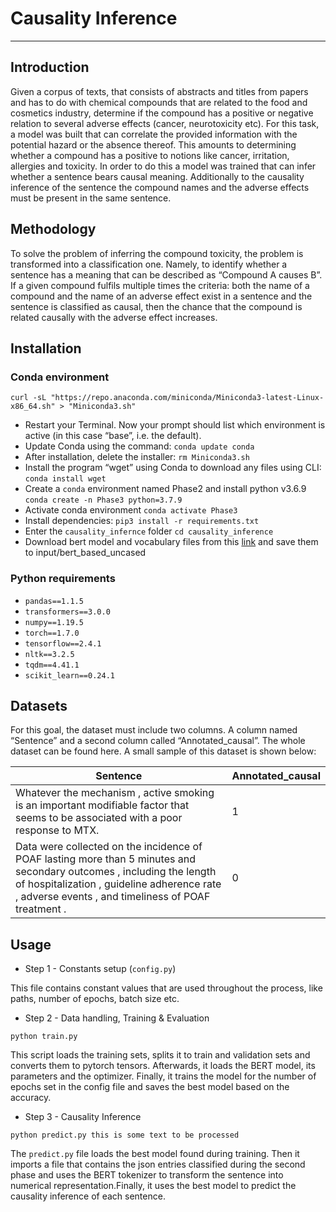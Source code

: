 # Causality Inference
---
## Introduction
Given a corpus of texts, that consists of abstracts and titles from papers and has to do with chemical compounds that are related to the food and cosmetics industry, determine if the compound has a positive or negative relation to several adverse effects (cancer, neurotoxicity etc). For this task, a model was built that can correlate the provided information with the potential hazard or the absence thereof. This amounts to determining whether a compound has a positive to notions like cancer, irritation, allergies and toxicity. In order to do this a model was trained that can infer whether a sentence bears causal meaning. Additionally to the causality inference of the sentence the compound names and the adverse effects must be present in the same sentence.

## Methodology
To solve the problem of inferring the compound toxicity, the problem is transformed into a classification one. Namely, to identify whether a sentence has a meaning that can be described as “Compound A causes B”. If a given compound fulfils multiple times the criteria: both the name of a compound and the name of an adverse effect exist in a sentence and the sentence is classified as causal, then the chance that the compound is related causally with the adverse effect increases.

## Installation
### Conda environment
`curl -sL "https://repo.anaconda.com/miniconda/Miniconda3-latest-Linux-x86_64.sh" > "Miniconda3.sh"`
* Restart your Terminal. Now your prompt should list which environment is active (in this case “base”, i.e. the default).
*    Update Conda using the command:
`conda update conda`
*    After installation, delete the installer:
`rm Miniconda3.sh`
*    Install the program “wget” using Conda to download any files using CLI:
`conda install wget`
*    Create a `conda` environment named Phase2 and install python v3.6.9
`conda create -n Phase3 python=3.7.9`
*    Activate conda environment 
`conda activate Phase3`
*    Install dependencies:
`pip3 install -r requirements.txt`
*    Enter the `causality_infernce` folder `cd causality_inference`
*    Download bert model and vocabulary files from this [link](https://archive.org/details/CausalySmall) and save them to input/bert_based_uncased

### Python requirements
* `pandas==1.1.5`
* `transformers==3.0.0`
* `numpy==1.19.5`
* `torch==1.7.0`
* `tensorflow==2.4.1`
* `nltk==3.2.5`
* `tqdm==4.41.1`
* `scikit_learn==0.24.1`


## Datasets
For this goal, the dataset must include two columns. A column named “Sentence” and a second column called “Annotated_causal”. The whole dataset can be found here. A small sample of this dataset is shown below:

Sentence|Annotated_causal
-|-
Whatever the mechanism , active smoking is an important modifiable factor that seems to be associated with a poor response to MTX.|1
Data were collected on the incidence of POAF lasting more than 5 minutes and secondary outcomes , including the length of hospitalization , guideline adherence rate , adverse events , and timeliness of POAF treatment .|0

## Usage
* Step 1 - Constants setup (`config.py`)

This file contains constant values that are used throughout the process, like paths, number of epochs, batch size etc. 

* Step 2 - Data handling, Training & Evaluation

`python train.py`

This script loads the training sets, splits it to train and validation sets and converts them to pytorch tensors. Afterwards, it loads the BERT model, its parameters and the optimizer. Finally, it trains the model for the number of epochs set in the config file and saves the best model based on the accuracy.


* Step 3 - Causality Inference

`python predict.py this is some text to be processed`

The `predict.py` file loads the best model found during training. Then it imports a file that contains the json entries classified during the second phase and uses the BERT tokenizer to transform the sentence into numerical representation.Finally, it uses the best model to predict the causality inference of each sentence.
